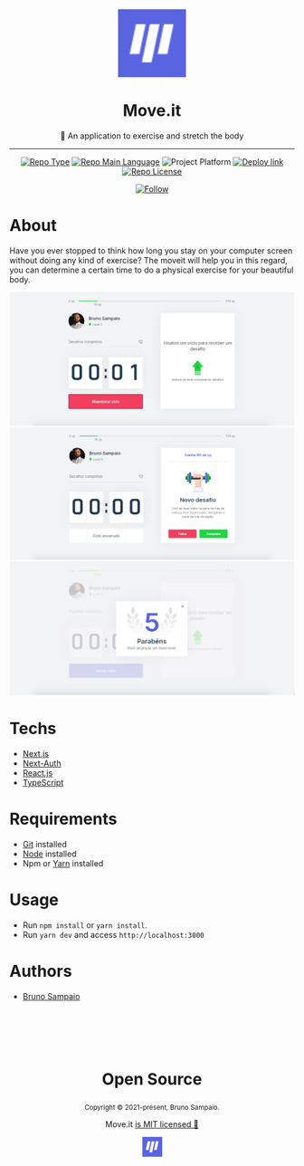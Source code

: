 <div align="center">
    <img src="/public/favicon.png" width="120" />    
    <h1>Move.it</h1>  
    <p>💪 An application to exercise and stretch the body</p>    
    <hr />    
    <p>
        <a href="https://nextlevelweek.com/"><img src="https://img.shields.io/badge/type-nlw-orange" alt="Repo Type" /></a>
        <a href="https://www.typescriptlang.org/"><img src="https://img.shields.io/badge/language-typescript-blue" alt="Repo Main Language" /></a>
        <img src="https://img.shields.io/badge/platform-web-blueviolet" alt="Project Platform" />
        <a href="https://nlw4moveit-p6fhlbbtu-brunosampaiodev.vercel.app/"><img src="https://img.shields.io/badge/deploy-vercel-brightgreen" alt="Deploy link" /></a>
        <a href="https://github.com/BrunoSampaioDev/React-Movit-project-nlw4/blob/main/LICENSE"><img src="https://img.shields.io/badge/licence-MIT-red" alt="Repo License" /></a>
    </p>     
    <p>
        <a href="https://www.linkedin.com/in/bruno-sampaio-a374b1170/" target="_blank">
        <img src="https://img.shields.io/twitter/url?label=Connect%20%40BrunoSampaio&logo=linkedin&url=https%3A%2F%2F%2%2F" alt="Follow" />
        </a>
    <p>
</div>

# About

Have you ever stopped to think how long you stay on your computer screen without doing any kind of exercise? The moveit will help you in this regard, you can determine a certain time to do a physical exercise for your beautiful body.

<div align="center">
    <img src="/.github/start.png" width="700" /> <img src="/.github/desafio.png" width="700" /> 
    <img src="/.github/levelup.png" width="700" /> 
</div>

# Techs

 - [Next.js](https://nextjs.org/)
 - [Next-Auth](https://https://next-auth.js.org/) 
 - [React.js](https://reactjs.org/)
 - [TypeScript](https://www.typescriptlang.org/)

# Requirements

- [Git](https://git-scm.com/) installed
- [Node](https://node.js.org/) installed
- Npm or [Yarn](https://yarnpkg.com/) installed

# Usage

- Run `npm install` or `yarn install`.
- Run `yarn dev` and access `http://localhost:3000`

# Authors

- [Bruno Sampaio](https://github.com/zevdvlpr)

<br>
<br>
<br>
<br>

<div align="center">
  <h1>Open Source</h1>
  <sub>Copyright © 2021-present, Bruno Sampaio.</sub>
  <p>Move.it <a href="https://github.com/BrunoSampaioDev/React-Movit-project-nlw4/blob/main/LICENSE">is MIT licensed 💖</a></p>
  <img src="/public/favicon.png" width="35" />
</div>
